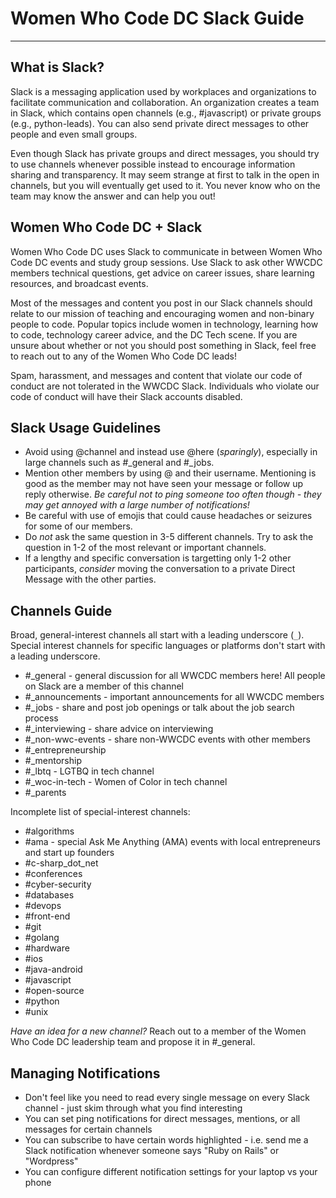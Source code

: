 # Women Who Code DC Slack Guide  

---

## What is Slack?

Slack is a messaging application used by workplaces and organizations to facilitate communication and collaboration. An organization creates a team in Slack, which contains open channels (e.g., #javascript) or private groups (e.g., python-leads). You can also send private direct messages to other people and even small groups. 

Even though Slack has private groups and direct messages, you should try to use channels whenever possible instead to encourage information sharing and transparency. It may seem strange at first to talk in the open in channels, but you will eventually get used to it. You never know who on the team may know the answer and can help you out!

## Women Who Code DC + Slack

Women Who Code DC uses Slack to communicate in between Women Who Code DC events and study group sessions. Use Slack to ask other WWCDC members technical questions, get advice on career issues, share learning resources, and broadcast events. 

Most of the messages and content you post in our Slack channels should relate to our mission of teaching and encouraging women and non-binary people to code. Popular topics include women in technology, learning how to code, technology career advice, and the DC Tech scene. If you are unsure about whether or not you should post something in Slack, feel free to reach out to any of the Women Who Code DC leads!

Spam, harassment, and messages and content that violate our code of conduct are not tolerated in the WWCDC Slack. Individuals who violate our code of conduct will have their Slack accounts disabled. 

## Slack Usage Guidelines

- Avoid using @channel and instead use @here (_sparingly_), especially in large channels such as #_general and #_jobs.
- Mention other members by using @ and their username. Mentioning is good as the member may not have seen your message or follow up reply otherwise. _Be careful not to ping someone too often though - they may get annoyed with a large number of notifications!_
- Be careful with use of emojis that could cause headaches or seizures for some of our members.
- Do *not* ask the same question in 3-5 different channels. Try to ask the question in 1-2 of the most relevant or important channels.
- If a lengthy and specific conversation is targetting only 1-2 other participants, _consider_ moving the conversation to a private Direct Message with the other parties.

## Channels Guide

Broad, general-interest channels all start with a leading underscore (`_`). Special interest channels for specific languages or platforms don't start with a leading underscore.

- #_general - general discussion for all WWCDC members here! All people on Slack are a member of this channel
- #_announcements - important announcements for all WWCDC members
- #_jobs - share and post job openings or talk about the job search process
- #_interviewing - share advice on interviewing
- #_non-wwc-events - share non-WWCDC events with other members
- #_entrepreneurship
- #_mentorship
- #_lbtq - LGTBQ in tech channel
- #_woc-in-tech - Women of Color in tech channel
- #_parents

Incomplete list of special-interest channels:
- #algorithms
- #ama - special Ask Me Anything (AMA) events with local entrepreneurs and start up founders
- #c-sharp_dot_net
- #conferences
- #cyber-security
- #databases
- #devops
- #front-end
- #git
- #golang
- #hardware
- #ios
- #java-android
- #javascript
- #open-source
- #python
- #unix

*Have an idea for a new channel?* Reach out to a member of the Women Who Code DC leadership team and propose it in #_general.

## Managing Notifications
- Don't feel like you need to read every single message on every Slack channel - just skim through what you find interesting
- You can set ping notifications for direct messages, mentions, or all messages for certain channels
- You can subscribe to have certain words highlighted - i.e. send me a Slack notification whenever someone says "Ruby on Rails" or "Wordpress"
- You can configure different notification settings for your laptop vs your phone
